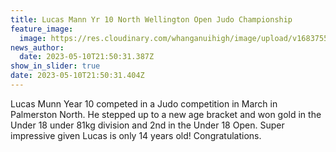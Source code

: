 ```yaml
---
title: Lucas Mann Yr 10 North Wellington Open Judo Championship
feature_image:
  image: https://res.cloudinary.com/whanganuihigh/image/upload/v1683755905/Lucas_Munn.jpg
news_author:
  date: 2023-05-10T21:50:31.387Z
show_in_slider: true
date: 2023-05-10T21:50:31.404Z
---
```

Lucas Munn Year 10 competed in a Judo competition in March in Palmerston North.  He stepped up to a new age bracket and won gold in the Under 18 under 81kg division and 2nd in the Under 18 Open. Super impressive given Lucas is only 14 years old! Congratulations.